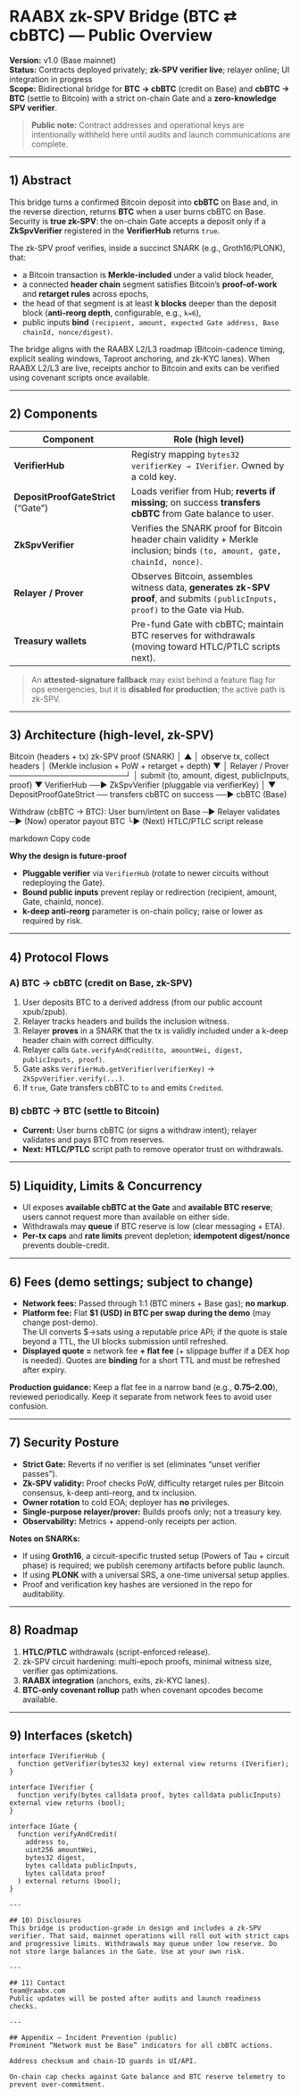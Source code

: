 # RAABX zk-SPV Bridge (BTC ⇄ cbBTC) — Public Overview

**Version:** v1.0 (Base mainnet)  
**Status:** Contracts deployed privately; **zk-SPV verifier live**; relayer online; UI integration in progress  
**Scope:** Bidirectional bridge for **BTC → cbBTC** (credit on Base) and **cbBTC → BTC** (settle to Bitcoin) with a strict on-chain Gate and a **zero-knowledge SPV verifier**.

> **Public note:** Contract addresses and operational keys are intentionally withheld here until audits and launch communications are complete.

---

## 1) Abstract

This bridge turns a confirmed Bitcoin deposit into **cbBTC** on Base and, in the reverse direction, returns **BTC** when a user burns cbBTC on Base. Security is **true zk-SPV**: the on-chain Gate accepts a deposit only if a **ZkSpvVerifier** registered in the **VerifierHub** returns `true`.

The zk-SPV proof verifies, inside a succinct SNARK (e.g., Groth16/PLONK), that:
- a Bitcoin transaction is **Merkle-included** under a valid block header,
- a connected **header chain** segment satisfies Bitcoin’s **proof-of-work** and **retarget rules** across epochs,
- the head of that segment is at least **k blocks** deeper than the deposit block (**anti-reorg depth**, configurable, e.g., `k=6`),
- public inputs **bind** `(recipient, amount, expected Gate address, Base chainId, nonce/digest)`.

The bridge aligns with the RAABX L2/L3 roadmap (Bitcoin-cadence timing, explicit sealing windows, Taproot anchoring, and zk-KYC lanes). When RAABX L2/L3 are live, receipts anchor to Bitcoin and exits can be verified using covenant scripts once available.

---

## 2) Components 

| Component                | Role (high level)                                                                                                     |
|--------------------------|------------------------------------------------------------------------------------------------------------------------|
| **VerifierHub**          | Registry mapping `bytes32 verifierKey → IVerifier`. Owned by a cold key.                                               |
| **DepositProofGateStrict** (“Gate”) | Loads verifier from Hub; **reverts if missing**; on success **transfers cbBTC** from Gate balance to user.               |
| **ZkSpvVerifier**        | Verifies the SNARK proof for Bitcoin header chain validity + Merkle inclusion; binds `(to, amount, gate, chainId, nonce)`. |
| **Relayer / Prover**     | Observes Bitcoin, assembles witness data, **generates zk-SPV proof**, and submits `(publicInputs, proof)` to the Gate via Hub. |
| **Treasury wallets**     | Pre-fund Gate with cbBTC; maintain BTC reserves for withdrawals (moving toward HTLC/PTLC scripts next).                |

> An **attested-signature fallback** may exist behind a feature flag for ops emergencies, but it is **disabled for production**; the active path is zk-SPV.

---

## 3) Architecture (high-level, zk-SPV)

Bitcoin (headers + tx) zk-SPV proof (SNARK)
│ ▲
│ observe tx, collect headers │ (Merkle inclusion + PoW + retarget + depth)
▼ │
Relayer / Prover ─────────────────────┘
│ submit {to, amount, digest, publicInputs, proof}
▼
VerifierHub ──▶ ZkSpvVerifier (pluggable via verifierKey)
│
▼
DepositProofGateStrict ── transfers cbBTC on success ──▶ cbBTC (Base)

Withdraw (cbBTC → BTC):
User burn/intent on Base ─▶ Relayer validates ─▶ (Now) operator payout BTC
└▶ (Next) HTLC/PTLC script release

markdown
Copy code

**Why the design is future-proof**
- **Pluggable verifier** via `VerifierHub` (rotate to newer circuits without redeploying the Gate).
- **Bound public inputs** prevent replay or redirection (recipient, amount, Gate, chainId, nonce).
- **k-deep anti-reorg** parameter is on-chain policy; raise or lower as required by risk.

---

## 4) Protocol Flows

### A) BTC → cbBTC (credit on Base, zk-SPV)
1. User deposits BTC to a derived address (from our public account xpub/zpub).
2. Relayer tracks headers and builds the inclusion witness.
3. Relayer **proves** in a SNARK that the tx is validly included under a k-deep header chain with correct difficulty.
4. Relayer calls `Gate.verifyAndCredit(to, amountWei, digest, publicInputs, proof)`.
5. Gate asks `VerifierHub.getVerifier(verifierKey)` → `ZkSpvVerifier.verify(...)`.
6. If `true`, Gate transfers cbBTC to `to` and emits `Credited`.

### B) cbBTC → BTC (settle to Bitcoin)
- **Current:** User burns cbBTC (or signs a withdraw intent); relayer validates and pays BTC from reserves.  
- **Next:** **HTLC/PTLC** script path to remove operator trust on withdrawals.

---

## 5) Liquidity, Limits & Concurrency

- UI exposes **available cbBTC at the Gate** and **available BTC reserve**; users cannot request more than available on either side.
- Withdrawals may **queue** if BTC reserve is low (clear messaging + ETA).
- **Per-tx caps** and **rate limits** prevent depletion; **idempotent digest/nonce** prevents double-credit.

---

## 6) Fees (demo settings; subject to change)

- **Network fees:** Passed through 1:1 (BTC miners + Base gas); **no markup**.  
- **Platform fee:** Flat **$1 (USD) in BTC per swap** **during the demo** (may change post-demo).  
  The UI converts $→sats using a reputable price API; if the quote is stale beyond a TTL, the UI blocks submission until refreshed.  
- **Displayed quote =** network fee **+ flat fee** (+ slippage buffer if a DEX hop is needed). Quotes are **binding** for a short TTL and must be refreshed after expiry.

**Production guidance:** Keep a flat fee in a narrow band (e.g., **$0.75–$2.00**), reviewed periodically. Keep it separate from network fees to avoid user confusion.

---

## 7) Security Posture

- **Strict Gate:** Reverts if no verifier is set (eliminates “unset verifier passes”).  
- **Zk-SPV validity:** Proof checks PoW, difficulty retarget rules per Bitcoin consensus, k-deep anti-reorg, and tx inclusion.  
- **Owner rotation** to cold EOA; deployer has **no** privileges.  
- **Single-purpose relayer/prover:** Builds proofs only; not a treasury key.  
- **Observability:** Metrics + append-only receipts per action.

**Notes on SNARKs:**  
- If using **Groth16**, a circuit-specific trusted setup (Powers of Tau + circuit phase) is required; we publish ceremony artifacts before public launch.  
- If using **PLONK** with a universal SRS, a one-time universal setup applies.  
- Proof and verification key hashes are versioned in the repo for auditability.

---

## 8) Roadmap

1. **HTLC/PTLC** withdrawals (script-enforced release).  
2. zk-SPV circuit hardening: multi-epoch proofs, minimal witness size, verifier gas optimizations.  
3. **RAABX integration** (anchors, exits, zk-KYC lanes).  
4. **BTC-only covenant rollup** path when covenant opcodes become available.

---

## 9) Interfaces (sketch)

```solidity
interface IVerifierHub {
  function getVerifier(bytes32 key) external view returns (IVerifier);
}

interface IVerifier {
  function verify(bytes calldata proof, bytes calldata publicInputs) external view returns (bool);
}

interface IGate {
  function verifyAndCredit(
    address to,
    uint256 amountWei,
    bytes32 digest,
    bytes calldata publicInputs,
    bytes calldata proof
  ) external returns (bool);
}

---

## 10) Disclosures
This bridge is production-grade in design and includes a zk-SPV verifier. That said, mainnet operations will roll out with strict caps and progressive limits. Withdrawals may queue under low reserve. Do not store large balances in the Gate. Use at your own risk.

---

## 11) Contact
team@raabx.com
Public updates will be posted after audits and launch readiness checks.

---

## Appendix — Incident Prevention (public)
Prominent “Network must be Base” indicators for all cbBTC actions.

Address checksum and chain-ID guards in UI/API.

On-chain cap checks against Gate balance and BTC reserve telemetry to prevent over-commitment.
